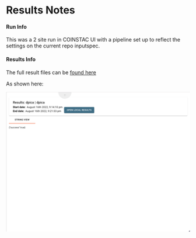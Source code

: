 # Results Notes

#### Run Info

This was a 2 site run in COINSTAC UI with a pipeline set up to reflect the settings on the current repo inputspec.

#### Results Info

The full result files can be [found here](https://mygsu-my.sharepoint.com/:f:/r/personal/jromero7_gsu_edu/Documents/dpica_results?csf=1&web=1&e=iRYanm)

As shown here:

![Results View](https://raw.githubusercontent.com/trendscenter/coinstac-dpica/ui-adjustments/test/results/results.png "Results View")
